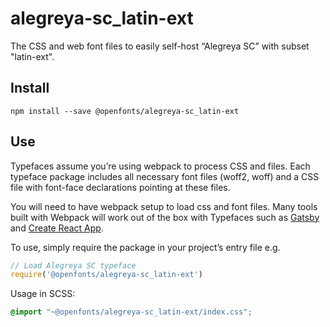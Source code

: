 
# alegreya-sc_latin-ext

The CSS and web font files to easily self-host “Alegreya SC” with subset "latin-ext".

## Install

`npm install --save @openfonts/alegreya-sc_latin-ext`

## Use

Typefaces assume you’re using webpack to process CSS and files. Each typeface
package includes all necessary font files (woff2, woff) and a CSS file with
font-face declarations pointing at these files.

You will need to have webpack setup to load css and font files. Many tools built
with Webpack will work out of the box with Typefaces such as [Gatsby](https://github.com/gatsbyjs/gatsby)
and [Create React App](https://github.com/facebookincubator/create-react-app).

To use, simply require the package in your project’s entry file e.g.

```javascript
// Load Alegreya SC typeface
require('@openfonts/alegreya-sc_latin-ext')
```

Usage in SCSS:
```scss
@import "~@openfonts/alegreya-sc_latin-ext/index.css";
```

